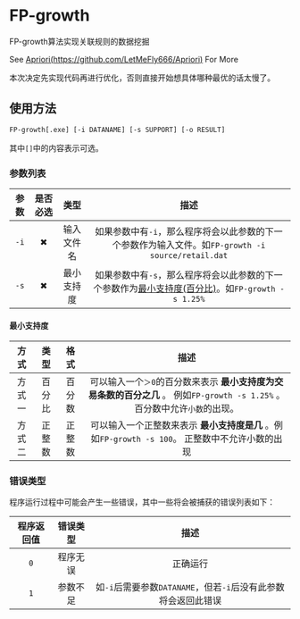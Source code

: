 <!--
 * @Author: LetMeFly
 * @Date: 2022-04-10 09:40:57
 * @LastEditors: LetMeFly
 * @LastEditTime: 2022-04-10 14:05:15
-->
# FP-growth

FP-growth算法实现关联规则的数据挖掘

See [Apriori(https://github.com/LetMeFly666/Apriori)](https://github.com/LetMeFly666/Apriori) For More

本次决定先实现代码再进行优化，否则直接开始想具体哪种最优的话太慢了。

## 使用方法

```bash
FP-growth[.exe] [-i DATANAME] [-s SUPPORT] [-o RESULT]
```

其中```[]```中的内容表示可选。

### 参数列表

|参数| 是否必选 | 类型 | 描述 |
| :--: |:--: |:--: |:--: |
| ```-i``` | ✖ | 输入文件名 | 如果参数中有```-i```，那么程序将会以此参数的下一个参数作为输入文件。如```FP-growth -i source/retail.dat``` |
| ```-s``` | ✖ | 最小支持度 | 如果参数中有```-s```，那么程序将会以此参数的下一个参数作为[最小支持度(百分比)](#minSupport)。如```FP-growth -s 1.25%``` |

#### 最小支持度 <a id="minSupport"></a>

|方式 | 类型 | 格式 | 描述 |
| :--: |:--: |:--: |:--: |
| 方式一 | 百分比 | 百分数 | 可以输入一个```＞0```的百分数来表示 **最小支持度为交易条数的百分之几** 。 例如```FP-growth -s 1.25%``` 。百分数中允许```小数```的出现。|
| 方式二 | 正整数 | 正整数 | 可以输入一个正整数来表示 **最小支持度是几** 。例如```FP-growth -s 100```。 正整数中不允许小数的出现 |

### 错误类型

程序运行过程中可能会产生一些错误，其中一些将会被捕获的错误列表如下：

| 程序返回值 | 错误类型 | 描述 |
| :--: | :--: | :--: |
| ```0``` | 程序无误 | 正确运行 |
| ```1``` | 参数不足 | 如```-i```后需要参数```DATANAME```，但若```-i```后没有此参数将会返回此错误 |
